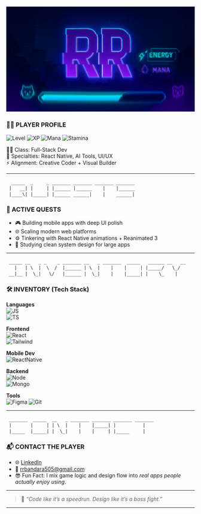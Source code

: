 <p align="center">
  <img src="assets/banner3.gif" alt="Banner" />
</p>

### 🧙‍♂️ PLAYER PROFILE

![Level](https://img.shields.io/badge/Level-23-6A5ACD?style=for-the-badge&logo=level&logoColor=white)
![XP](https://img.shields.io/badge/XP-14,300%2F15,000-yellowgreen?style=for-the-badge&logo=apachespark)
![Mana](https://img.shields.io/badge/Mana-High-blue?style=for-the-badge&logo=magic-the-gathering)
![Stamina](https://img.shields.io/badge/Stamina-90%25-green?style=for-the-badge&logo=powerbi)

🧑‍💻 Class: Full-Stack Dev  
🧠 Specialties: React Native, AI Tools, UI/UX  
⚡️ Alignment: Creative Coder + Visual Builder

---

```text
  _____  _     _ _______ _______ _______ _______
 |   __| |     | |______ |______    |    |______
 |____\| |_____| |______ ______|    |    ______|
```

### 🎯 ACTIVE QUESTS

- 🎮 Building mobile apps with deep UI polish  
- 🌐 Scaling modern web platforms  
- ⚙️ Tinkering with React Native animations + Reanimated 3  
- 🧱 Studying clean system design for large apps

---

```text
 _____ __   _ _    _ _______ __   _ _______  _____   ______ __   __
   |   | \  |  \  /  |______ | \  |    |    |     | |_____/   \_/  
 __|__ |  \_|   \/   |______ |  \_|    |    |_____| |    \_    |   
```

### 🛠️ INVENTORY (Tech Stack)

**Languages**  
![JS](https://img.shields.io/badge/JavaScript-ES6+-F7DF1E?style=for-the-badge&logo=javascript&logoColor=black)  
![TS](https://img.shields.io/badge/TypeScript-Strong-3178C6?style=for-the-badge&logo=typescript&logoColor=white)

**Frontend**  
![React](https://img.shields.io/badge/ReactJS-%E2%9C%94-61DAFB?style=for-the-badge&logo=react)  
![Tailwind](https://img.shields.io/badge/TailwindCSS-Stylish-38B2AC?style=for-the-badge&logo=tailwindcss)

**Mobile Dev**  
![ReactNative](https://img.shields.io/badge/React_Native-Skill+20-61DAFB?style=for-the-badge&logo=react)

**Backend**  
![Node](https://img.shields.io/badge/Node.js-BackendMaster-339933?style=for-the-badge&logo=node.js)  
![Mongo](https://img.shields.io/badge/MongoDB-Structured-47A248?style=for-the-badge&logo=mongodb)

**Tools**  
![Figma](https://img.shields.io/badge/Figma-UIReady-F24E1E?style=for-the-badge&logo=figma)
![Git](https://img.shields.io/badge/Git-Versioned-F05032?style=for-the-badge&logo=git)

---

```text
 _______  _____  __   _ _______ _______ _______ _______
 |       |     | | \  |    |    |_____| |          |   
 |_____  |_____| |  \_|    |    |     | |_____     |   
```

### 📬 CONTACT THE PLAYER

- 🌐 [LinkedIn](https://www.linkedin.com/in/rehan-bandara-582088346)  
- 📧 [rrbandara505@gmail.com](mailto:rrbandara505@gmail.com)  
- 😎 Fun Fact: I mix game logic and design flow into *real apps people actually enjoy using*.

---

> 🧠 *“Code like it’s a speedrun. Design like it’s a boss fight.”*

---
